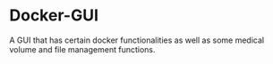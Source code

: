 # Docker-GUI
A GUI that has certain docker functionalities as well as some medical volume and file management functions.
